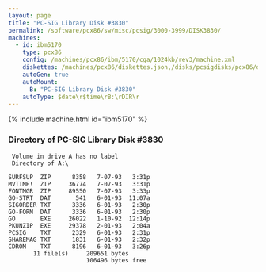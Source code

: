 ```yaml
---
layout: page
title: "PC-SIG Library Disk #3830"
permalink: /software/pcx86/sw/misc/pcsig/3000-3999/DISK3830/
machines:
  - id: ibm5170
    type: pcx86
    config: /machines/pcx86/ibm/5170/cga/1024kb/rev3/machine.xml
    diskettes: /machines/pcx86/diskettes.json,/disks/pcsigdisks/pcx86/diskettes.json
    autoGen: true
    autoMount:
      B: "PC-SIG Library Disk #3830"
    autoType: $date\r$time\rB:\rDIR\r
---
```


{% include machine.html id="ibm5170" %}

### Directory of PC-SIG Library Disk #3830

     Volume in drive A has no label
     Directory of A:\

    SURFSUP  ZIP      8358   7-07-93   3:31p
    MVTIME!  ZIP     36774   7-07-93   3:31p
    FONTMGR  ZIP     89550   7-07-93   3:33p
    GO-STRT  DAT       541   6-01-93  11:07a
    SIGORDER TXT      3336   6-01-93   2:30p
    GO-FORM  DAT      3336   6-01-93   2:30p
    GO       EXE     26022   1-10-92  12:14p
    PKUNZIP  EXE     29378   2-01-93   2:04a
    PCSIG    TXT      2329   6-01-93   2:31p
    SHAREMAG TXT      1831   6-01-93   2:32p
    CDROM    TXT      8196   6-01-93   3:26p
           11 file(s)     209651 bytes
                          106496 bytes free

